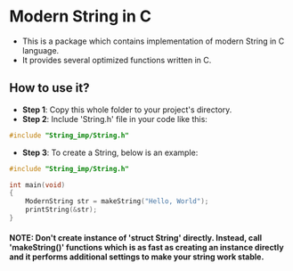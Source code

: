 # Modern String in C
- This is a package which contains implementation of modern String in C language. 
- It provides several optimized functions written in C.

## How to use it?
- **Step 1**: Copy this whole folder to your project's directory.
- **Step 2**: Include 'String.h' file in your code like this:
```c
#include "String_imp/String.h"
```
- **Step 3**: To create a String, below is an example:
```c
#include "String_imp/String.h"

int main(void)
{
    ModernString str = makeString("Hello, World");
    printString(&str);
}
```
#### **NOTE**: Don't create instance of '**struct String**' directly. Instead, call '**makeString()**' functions which is as fast as creating an instance directly and it performs additional settings to make your string work stable.
